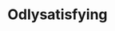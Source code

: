 ---
title: Odlysatisfying
crosslinks:
- livven
- woahdude
- PenmanshipPorn
- HitBoxPorn
- mildlyinfuriating
---